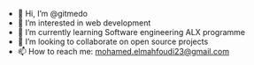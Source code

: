 - 👋 Hi, I’m @gitmedo
- 👀 I’m interested in web development 
- 🌱 I’m currently learning Software engineering ALX programme
- 💞️ I’m looking to collaborate on open source projects 
- 📫 How to reach me: mohamed.elmahfoudi23@gmail.com

<!---
gitmedo/gitmedo is a ✨ special ✨ repository because its `README.md` (this file) appears on your GitHub profile.
You can click the Preview link to take a look at your changes.
--->
